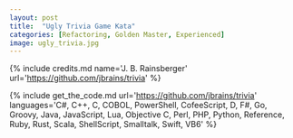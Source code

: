 ```yaml
---
layout: post
title:  "Ugly Trivia Game Kata"
categories: [Refactoring, Golden Master, Experienced]
image: ugly_trivia.jpg
---
```


{% include credits.md name='J. B. Rainsberger' url='https://github.com/jbrains/trivia' %}

{%
    include get_the_code.md 
    url='https://github.com/jbrains/trivia' 
    languages='C#, C++, C, COBOL, PowerShell, CofeeScript, D, F#, Go, Groovy, Java, JavaScript, Lua, Objective C, Perl, PHP, Python, Reference, Ruby, Rust, Scala, ShellScript, Smalltalk, Swift, VB6'
%}

